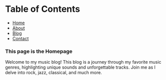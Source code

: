 


# Table of Contents

   <nav class="navbar">
      <ul>
      <li><a href=" ">Home</a></li>
      <li><a href=" ">About</a></li>
      <li><a href=" ">Blog</a></li>
      <li><a href=" ">Contact</a></li>  
   </ul>
     
   </nav>
 
<main>
  <h3>This page is the Homepage</h3>
  <p>Welcome to my music blog! This blog is a journey through my favorite music genres, highlighting unique sounds and unforgettable tracks. Join me as I delve into rock, jazz, classical, and much more.</p>
</main>
